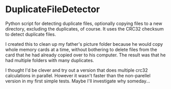 # DuplicateFileDetector
Python script for detecting duplicate files, optionally copying files to a new directory, excluding the duplicates, of course. It uses the CRC32 checksum to detect duplicate files.

I created this to clean up my father's picture folder because he would copy whole memory cards at a time, without bothering to delete files from the card that he had already copied over to his computer. The result was that he had multiple folders with many duplicates.

I thought I'd be clever and try out a version that does multiple crc32 calculations in parallel. However it wasn't faster than the non-parellel version in my first simple tests. Maybe I'll investigate why someday...
